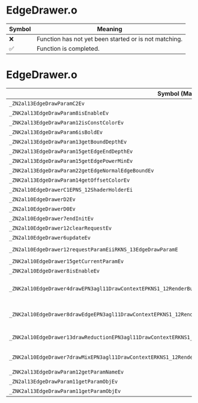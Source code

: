 # EdgeDrawer.o
| Symbol | Meaning 
| ------------- | ------------- 
| :x: | Function has not yet been started or is not matching. 
| :white_check_mark: | Function is completed. 


# EdgeDrawer.o
| Symbol (Mangled) | Symbol (Demangled) | Decompiled? |
| ------------- |  ------------- | ------------- |
| `_ZN2al13EdgeDrawParamC2Ev` | `al::EdgeDrawParam::EdgeDrawParam(void)` | :white_check_mark: |
| `_ZNK2al13EdgeDrawParam8isEnableEv` | `al::EdgeDrawParam::isEnable(void)const` | :white_check_mark: |
| `_ZNK2al13EdgeDrawParam12isConstColorEv` | `al::EdgeDrawParam::isConstColor(void)const` | :white_check_mark: |
| `_ZNK2al13EdgeDrawParam6isBoldEv` | `al::EdgeDrawParam::isBold(void)const` | :white_check_mark: |
| `_ZNK2al13EdgeDrawParam13getBoundDepthEv` | `al::EdgeDrawParam::getBoundDepth(void)const` | :white_check_mark: |
| `_ZNK2al13EdgeDrawParam15getEdgeEndDepthEv` | `al::EdgeDrawParam::getEdgeEndDepth(void)const` | :white_check_mark: |
| `_ZNK2al13EdgeDrawParam15getEdgePowerMinEv` | `al::EdgeDrawParam::getEdgePowerMin(void)const` | :white_check_mark: |
| `_ZNK2al13EdgeDrawParam22getEdgeNormalEdgeBoundEv` | `al::EdgeDrawParam::getEdgeNormalEdgeBound(void)const` | :white_check_mark: |
| `_ZNK2al13EdgeDrawParam14getOffsetColorEv` | `al::EdgeDrawParam::getOffsetColor(void)const` | :white_check_mark: |
| `_ZN2al10EdgeDrawerC1EPNS_12ShaderHolderEi` | `al::EdgeDrawer::EdgeDrawer(al::ShaderHolder *,int)` | :white_check_mark: |
| `_ZN2al10EdgeDrawerD2Ev` | `al::EdgeDrawer::~EdgeDrawer()` | :white_check_mark: |
| `_ZN2al10EdgeDrawerD0Ev` | `al::EdgeDrawer::~EdgeDrawer()` | :white_check_mark: |
| `_ZN2al10EdgeDrawer7endInitEv` | `al::EdgeDrawer::endInit(void)` | :white_check_mark: |
| `_ZN2al10EdgeDrawer12clearRequestEv` | `al::EdgeDrawer::clearRequest(void)` | :white_check_mark: |
| `_ZN2al10EdgeDrawer6updateEv` | `al::EdgeDrawer::update(void)` | :white_check_mark: |
| `_ZN2al10EdgeDrawer12requestParamEiiRKNS_13EdgeDrawParamE` | `al::EdgeDrawer::requestParam(int,int,al::EdgeDrawParam const&)` | :white_check_mark: |
| `_ZNK2al10EdgeDrawer15getCurrentParamEv` | `al::EdgeDrawer::getCurrentParam(void)const` | :white_check_mark: |
| `_ZNK2al10EdgeDrawer8isEnableEv` | `al::EdgeDrawer::isEnable(void)const` | :white_check_mark: |
| `_ZNK2al10EdgeDrawer4drawEPN3agl11DrawContextEPKNS1_12RenderBufferES6_PKNS1_11TextureDataES9_iRKN4sead6CameraEffb` | `al::EdgeDrawer::draw(agl::DrawContext *,agl::RenderBuffer const*,agl::RenderBuffer const*,agl::TextureData const*,agl::TextureData const*,int,sead::Camera const&,float,float,bool)const` | :white_check_mark: |
| `_ZNK2al10EdgeDrawer8drawEdgeEPN3agl11DrawContextEPKNS1_12RenderBufferES6_PKNS1_11TextureDataES9_iRKN4sead6CameraEffb` | `al::EdgeDrawer::drawEdge(agl::DrawContext *,agl::RenderBuffer const*,agl::RenderBuffer const*,agl::TextureData const*,agl::TextureData const*,int,sead::Camera const&,float,float,bool)const` | :white_check_mark: |
| `_ZNK2al10EdgeDrawer13drawReductionEPN3agl11DrawContextERKNS1_12RenderBufferEPKNS1_11TextureDataEib` | `al::EdgeDrawer::drawReduction(agl::DrawContext *,agl::RenderBuffer const&,agl::TextureData const*,int,bool)const` | :white_check_mark: |
| `_ZNK2al10EdgeDrawer7drawMixEPN3agl11DrawContextERKNS1_12RenderBufferEPKNS1_11TextureDataE` | `al::EdgeDrawer::drawMix(agl::DrawContext *,agl::RenderBuffer const&,agl::TextureData const*)const` | :white_check_mark: |
| `_ZNK2al13EdgeDrawParam12getParamNameEv` | `al::EdgeDrawParam::getParamName(void)const` | :white_check_mark: |
| `_ZN2al13EdgeDrawParam11getParamObjEv` | `al::EdgeDrawParam::getParamObj(void)` | :white_check_mark: |
| `_ZNK2al13EdgeDrawParam11getParamObjEv` | `al::EdgeDrawParam::getParamObj(void)const` | :white_check_mark: |
